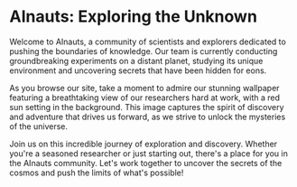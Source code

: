<!--
Write me markdown content of website with wallpaper:

"A group of AInauts conducting experiments on a distant planet, with a red sun setting behind them."

The header of the page should not be copy of the text but rather a real content of the website which is using this wallpaper.
-->

<!--font:Poppins-->

# AInauts: Exploring the Unknown

Welcome to AInauts, a community of scientists and explorers dedicated to pushing the boundaries of knowledge. Our team is currently conducting groundbreaking experiments on a distant planet, studying its unique environment and uncovering secrets that have been hidden for eons.

As you browse our site, take a moment to admire our stunning wallpaper featuring a breathtaking view of our researchers hard at work, with a red sun setting in the background. This image captures the spirit of discovery and adventure that drives us forward, as we strive to unlock the mysteries of the universe.

Join us on this incredible journey of exploration and discovery. Whether you're a seasoned researcher or just starting out, there's a place for you in the AInauts community. Let's work together to uncover the secrets of the cosmos and push the limits of what's possible!
